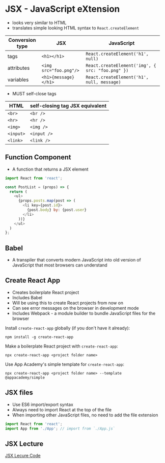 # JSX - JavaScript eXtension

- looks very similar to HTML
- translates simple looking HTML syntax to `React.createElement`

| Conversion type	| JSX	                    | JavaScript                                        |
|-----------------|-------------------------|---------------------------------------------------|
| tags            | `<h1></h1> `            |	`React.createElement('h1', null)`                 |
| attributes      | `<img src="foo.png"/>`	| `React.createElement('img', { src: "foo.png" })`  |
| variables	      | `<h1>{message}</h1>`    | `React.createElement('h1', null, message)`        |

- MUST self-close tags

| HTML      | self-closing tag	JSX equivalent |
|-----------|----------------------------------|
| `<br>`    | `<br />`                         |
| `<hr>`    | `<hr />`                         |
| `<img>`	  | `<img />`                        |
| `<input>`	| `<input />`                      |
| `<link>`  | `<link />`                       |

## Function Component

- A function that returns a JSX element

```js
import React from 'react';

const PostList = (props) => {
  return (
    <ul>
      {props.posts.map(post => (
        <li key={post.id}>
          {post.body} by: {post.user}
        </li>
      ))}
    </ul>
  )
};
```

## Babel

- A transpiler that converts modern JavaScript into old version of JavaScript
  that most browsers can understand

## Create React App

- Creates boilerplate React project
- Includes Babel
- Will be using this to create React projects from now on
- Can see error messages on the browser in development mode
- Includes Webpack - a module builder to bundle JavaScript files for the browser

Install `create-react-app` globally (if you don't have it already):

```
npm install -g create-react-app
``` 

Make a boilerplate React project with `create-react-app`:

```
npx create-react-app <project folder name>
```

Use App Academy's simple template for `create-react-app`:

```
npx create-react-app <project folder name> --template @appacademy/simple
```

## JSX files

- Use ES6 import/export syntax
- Always need to import React at the top of the file
- When importing other JavaScript files, no need to add the file extension

```js
import React from 'react';
import App from './App'; // import from `./App.js`
```

## JSX Lecture

[JSX Lecure Code]

[JSX Lecure Code]: ./jsx-lecture